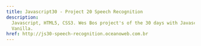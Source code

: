 ```yaml
---
title: Javascript30 - Project 20 Speech Recognition
description:
  Javascript, HTML5, CSS3. Wes Bos project's of the 30 days with Javascript
  Vanilla.
href: http://js30-speech-recognition.oceanoweb.com.br
---
```

